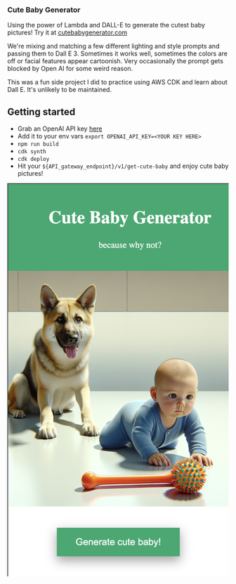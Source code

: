 ### Cute Baby Generator

Using the power of Lambda and DALL-E to generate the cutest baby pictures!
Try it at [cutebabygenerator.com](https://cutebabygenerator.com/)

We're mixing and matching a few different lighting and style prompts and passing them to Dall E 3.
Sometimes it works well, sometimes the colors are off or facial features appear cartoonish. Very occasionally the  prompt gets blocked by Open AI for some weird reason.

This was a fun side project I did to practice using AWS CDK and learn about Dall E. It's unlikely to be maintained.

## Getting started

* Grab an OpenAI API key [here](https://platform.openai.com/api-keys)
* Add it to your env vars `export OPENAI_API_KEY=<YOUR KEY HERE>`
* `npm run build`
* `cdk synth`
* `cdk deploy`
* Hit your `${API_gateway_endpoint}/v1/get-cute-baby` and enjoy cute baby pictures!

![example](doc/cute_baby.png)
